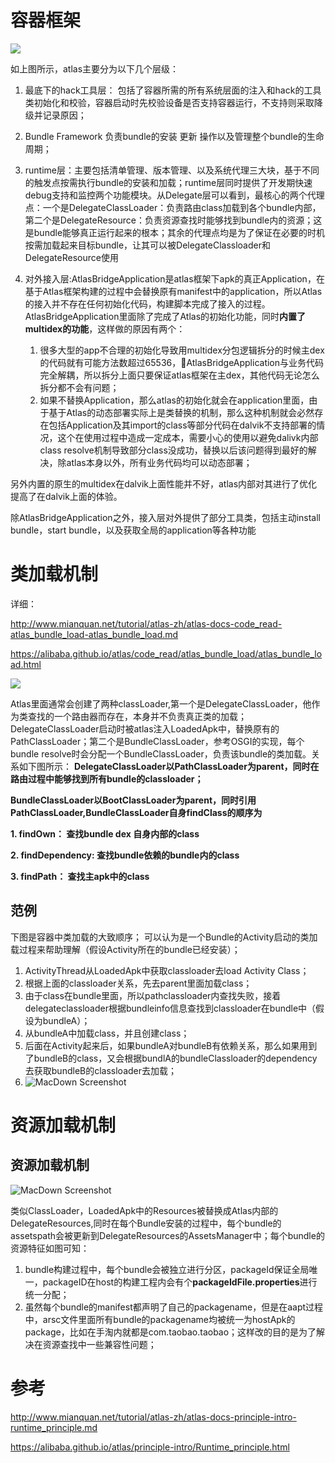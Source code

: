 # 容器框架

![](http://wupan.dns.army:5000/wupan/Typora-Picgo-Gitee/raw/branch/master/img/20210809145513.png)


如上图所示，atlas主要分为以下几个层级：

1.  最底下的hack工具层： 包括了容器所需的所有系统层面的注入和hack的工具类初始化和校验，容器启动时先校验设备是否支持容器运行，不支持则采取降级并记录原因；
  
2.  Bundle Framework 负责bundle的安装 更新 操作以及管理整个bundle的生命周期；
  
3.  runtime层：主要包括清单管理、版本管理、以及系统代理三大块，基于不同的触发点按需执行bundle的安装和加载；runtime层同时提供了开发期快速debug支持和监控两个功能模块。从Delegate层可以看到，最核心的两个代理点：一个是DelegateClassLoader：负责路由class加载到各个bundle内部，第二个是DelegateResource：负责资源查找时能够找到bundle内的资源；这是bundle能够真正运行起来的根本；其余的代理点均是为了保证在必要的时机按需加载起来目标bundle，让其可以被DelegateClassloader和DelegateResource使用
  
4.  对外接入层:AtlasBridgeApplication是atlas框架下apk的真正Application，在基于Atlas框架构建的过程中会替换原有manifest中的application，所以Atlas的接入并不存在任何初始化代码，构建脚本完成了接入的过程。AtlasBridgeApplication里面除了完成了Atlas的初始化功能，同时**内置了multidex的功能**，这样做的原因有两个：
  
    1.  很多大型的app不合理的初始化导致用multidex分包逻辑拆分的时候主dex的代码就有可能方法数超过65536，AtlasBridgeApplication与业务代码完全解耦，所以拆分上面只要保证atlas框架在主dex，其他代码无论怎么拆分都不会有问题；
    2.  如果不替换Application，那么atlas的初始化就会在application里面，由于基于Atlas的动态部署实际上是类替换的机制，那么这种机制就会必然存在包括Application及其import的class等部分代码在dalvik不支持部署的情况，这个在使用过程中造成一定成本，需要小心的使用以避免dalivk内部class resolve机制导致部分class没成功，替换以后该问题得到最好的解决，除atlas本身以外，所有业务代码均可以动态部署；

另外内置的原生的multidex在dalvik上面性能并不好，atlas内部对其进行了优化提高了在dalvik上面的体验。

除AtlasBridgeApplication之外，接入层对外提供了部分工具类，包括主动install bundle，start bundle，以及获取全局的application等各种功能

# 类加载机制

详细：

http://www.mianquan.net/tutorial/atlas-zh/atlas-docs-code_read-atlas_bundle_load-atlas_bundle_load.md

https://alibaba.github.io/atlas/code_read/atlas_bundle_load/atlas_bundle_load.html


![](http://wupan.dns.army:5000/wupan/Typora-Picgo-Gitee/raw/branch/master/img/20210809145558.png)

Atlas里面通常会创建了两种classLoader,第一个是DelegateClassLoader，他作为类查找的一个路由器而存在，本身并不负责真正类的加载；DelegateClassLoader启动时被atlas注入LoadedApk中，替换原有的PathClassLoader；第二个是BundleClassLoader，参考OSGI的实现，每个bundle resolve时会分配一个BundleClassLoader，负责该bundle的类加载。关系如下图所示： **DelegateClassLoader以PathClassLoader为parent，同时在路由过程中能够找到所有bundle的classloader；**

**BundleClassLoader以BootClassLoader为parent，同时引用PathClassLoader,BundleClassLoader自身findClass的顺序为**

**1. findOwn： 查找bundle dex 自身内部的class**

**2. findDependency: 查找bundle依赖的bundle内的class**

**3. findPath： 查找主apk中的class**

## 范例

下图是容器中类加载的大致顺序； 可以认为是一个Bundle的Activity启动的类加载过程来帮助理解（假设Activity所在的bundle已经安装）；

1. ActivityThread从LoadedApk中获取classloader去load Activity Class；
2. 根据上面的classloader关系，先去parent里面加载class；
3. 由于class在bundle里面，所以pathclassloader内查找失败，接着delegateclassloader根据bundleinfo信息查找到classloader在bundle中（假设为bundleA）；
4. 从bundleA中加载class，并且创建class；
5. 后面在Activity起来后，如果bundleA对bundleB有依赖关系，那么如果用到了bundleB的class，又会根据bundlA的bundleClassloader的dependency去获取bundleB的classloader去加载；
6.  ![MacDown Screenshot](http://wupan.dns.army:5000/wupan/Typora-Picgo-Gitee/raw/branch/master/img/20210809145729.png)



# 资源加载机制

## 资源加载机制

![MacDown Screenshot](http://wupan.dns.army:5000/wupan/Typora-Picgo-Gitee/raw/branch/master/img/20210809145851.png)

类似ClassLoader，LoadedApk中的Resources被替换成Atlas内部的DelegateResources,同时在每个Bundle安装的过程中，每个bundle的assetspath会被更新到DelegateResources的AssetsManager中；每个bundle的资源特征如图可知：

1. bundle构建过程中，每个bundle会被独立进行分区，packageId保证全局唯一，packageID在host的构建工程内会有个**packageIdFile.properties**进行统一分配；
2. 虽然每个bundle的manifest都声明了自己的packagename，但是在aapt过程中，arsc文件里面所有bundle的packagename均被统一为hostApk的package，比如在手淘内就都是com.taobao.taobao；这样改的目的是为了解决在资源查找中一些兼容性问题；



# 参考
http://www.mianquan.net/tutorial/atlas-zh/atlas-docs-principle-intro-runtime_principle.md



https://alibaba.github.io/atlas/principle-intro/Runtime_principle.html